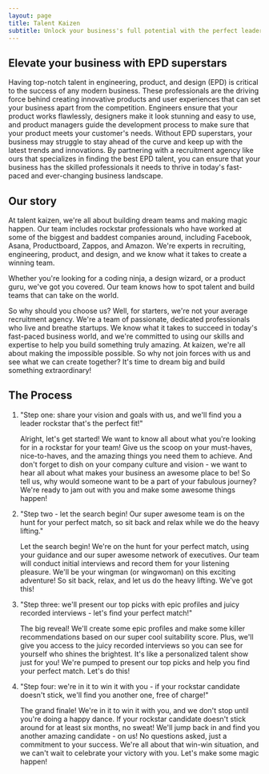 ```yaml
---
layout: page
title: Talent Kaizen
subtitle: Unlock your business's full potential with the perfect leadership match - we'll handle the search and guarantee success!
---
```


## Elevate your business with EPD superstars

Having top-notch talent in engineering, product, and design (EPD) is critical to the success of any modern business. These professionals are the driving force behind creating innovative products and user experiences that can set your business apart from the competition. Engineers ensure that your product works flawlessly, designers make it look stunning and easy to use, and product managers guide the development process to make sure that your product meets your customer's needs. Without EPD superstars, your business may struggle to stay ahead of the curve and keep up with the latest trends and innovations. By partnering with a recruitment agency like ours that specializes in finding the best EPD talent, you can ensure that your business has the skilled professionals it needs to thrive in today's fast-paced and ever-changing business landscape.

## Our story

At talent kaizen, we're all about building dream teams and making magic happen. Our team includes rockstar professionals who have worked at some of the biggest and baddest companies around, including Facebook, Asana, Productboard, Zappos, and Amazon. We're experts in recruiting, engineering, product, and design, and we know what it takes to create a winning team.

Whether you're looking for a coding ninja, a design wizard, or a product guru, we've got you covered. Our team knows how to spot talent and build teams that can take on the world.

So why should you choose us? Well, for starters, we're not your average recruitment agency. We're a team of passionate, dedicated professionals who live and breathe startups. We know what it takes to succeed in today's fast-paced business world, and we're committed to using our skills and expertise to help you build something truly amazing.
At kaizen, we're all about making the impossible possible. So why not join forces with us and see what we can create together? It's time to dream big and build something extraordinary!

## The Process
1. "Step one: share your vision and goals with us, and we'll find you a leader rockstar that's the perfect fit!"
    
	Alright, let's get started! We want to know all about what you're looking for in a rockstar for your team! Give us the scoop on your must-haves, nice-to-haves, and the amazing things you need them to achieve. And don't forget to dish on your company culture and vision - we want to hear all about what makes your business an awesome place to be! So tell us, why would someone want to be a part of your fabulous journey? We're ready to jam out with you and make some awesome things happen!

2. "Step two - let the search begin! Our super awesome team is on the hunt for your perfect match, so sit back and relax while we do the heavy lifting."
    
	Let the search begin! We're on the hunt for your perfect match, using your guidance and our super awesome network of executives. Our team will conduct initial interviews and record them for your listening pleasure. We'll be your wingman (or wingwoman) on this exciting adventure! So sit back, relax, and let us do the heavy lifting. We've got this!


3. "Step three: we'll present our top picks with epic profiles and juicy recorded interviews - let's find your perfect match!"
    
	The big reveal! We'll create some epic profiles and make some killer recommendations based on our super cool suitability score. Plus, we'll give you access to the juicy recorded interviews so you can see for yourself who shines the brightest. It's like a personalized talent show just for you! We're pumped to present our top picks and help you find your perfect match. Let's do this!

4. "Step four: we're in it to win it with you - if your rockstar candidate doesn't stick, we'll find you another one, free of charge!"
    
	The grand finale! We're in it to win it with you, and we don't stop until you're doing a happy dance. If your rockstar candidate doesn't stick around for at least six months, no sweat! We'll jump back in and find you another amazing candidate - on us! No questions asked, just a commitment to your success. We're all about that win-win situation, and we can't wait to celebrate your victory with you. Let's make some magic happen!
